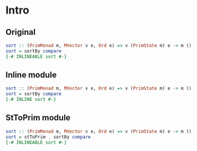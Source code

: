 # Intro

## Original

```hs
sort :: (PrimMonad m, MVector v e, Ord e) => v (PrimState m) e -> m ()
sort = sortBy compare
{-# INLINEABLE sort #-}
```

## Inline module

```hs
sort :: (PrimMonad m, MVector v e, Ord e) => v (PrimState m) e -> m ()
sort = sortBy compare
{-# INLINE sort #-}
```

## StToPrim module

```hs
sort :: (PrimMonad m, MVector v e, Ord e) => v (PrimState m) e -> m ()
sort = stToPrim . sortBy compare
{-# INLINEABLE sort #-}
```

